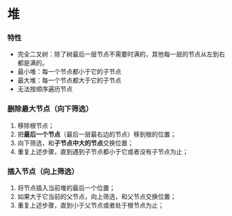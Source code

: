 # 堆

### 特性
* 完全二叉树：除了树最后一层节点不需要时满的，其他每一层的节点从左到右都是满的。
* 最小堆：每一个节点都小于它的子节点
* 最大堆：每一个节点都大于它的子节点
* 无法按顺序遍历节点

### 删除最大节点（向下筛选）
1. 移除根节点；
2. 把**最后一个节点**（最后一层最右边的节点）移到根的位置；
3. 向下筛选，和**子节点中大的节点**交换位置；
4. 重复上述步骤，直到遇到子节点都小于它或者没有子节点为止；

### 插入节点（向上筛选）
1. 将节点插入当前堆的最后一个位置；
2. 如果大于它当前的父节点，向上筛选，和父节点交换位置；
3. 重复上述步骤，直到小于父节点或者处于根节点为止；